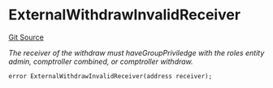 # ExternalWithdrawInvalidReceiver
[Git Source](https://github.com/nayms/contracts-v3/blob/0aa70a4d39a9875c02cd43cc38c09012f52d800e/src/shared/CustomErrors.sol)

*The receiver of the withdraw must haveGroupPriviledge with the roles entity admin, comptroller combined, or comptroller withdraw.*


```solidity
error ExternalWithdrawInvalidReceiver(address receiver);
```

